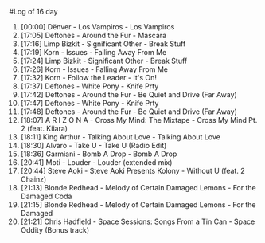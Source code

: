 #Log of 16 day

1. [00:00] Dënver - Los Vampiros - Los Vampiros
1. [17:05] Deftones - Around the Fur - Mascara
1. [17:16] Limp Bizkit - Significant Other - Break Stuff
1. [17:19] Korn - Issues - Falling Away From Me
1. [17:24] Limp Bizkit - Significant Other - Break Stuff
1. [17:26] Korn - Issues - Falling Away From Me
1. [17:32] Korn - Follow the Leader - It's On!
1. [17:37] Deftones - White Pony - Knife Prty
1. [17:42] Deftones - Around the Fur - Be Quiet and Drive (Far Away)
1. [17:47] Deftones - White Pony - Knife Prty
1. [17:48] Deftones - Around the Fur - Be Quiet and Drive (Far Away)
1. [18:07] A R I Z O N A - Cross My Mind: The Mixtape - Cross My Mind Pt. 2 (feat. Kiiara)
1. [18:11] King Arthur - Talking About Love - Talking About Love
1. [18:30] Alvaro - Take U - Take U (Radio Edit)
1. [18:36] Garmiani - Bomb A Drop - Bomb A Drop
1. [20:41] Moti - Louder - Louder (extended mix)
1. [20:44] Steve Aoki - Steve Aoki Presents Kolony - Without U (feat. 2 Chainz)
1. [21:13] Blonde Redhead - Melody of Certain Damaged Lemons - For the Damaged Coda
1. [21:15] Blonde Redhead - Melody of Certain Damaged Lemons - For the Damaged
1. [21:21] Chris Hadfield - Space Sessions: Songs From a Tin Can - Space Oddity (Bonus track)
